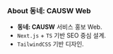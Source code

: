 ### About 동네: CAUSW Web

- **동네: CAUSW** 서비스 홍보 Web.
- `Next.js` + `TS` 기반 SEO 중심 설계.
- `TailwindCSS` 기반 디자인.
